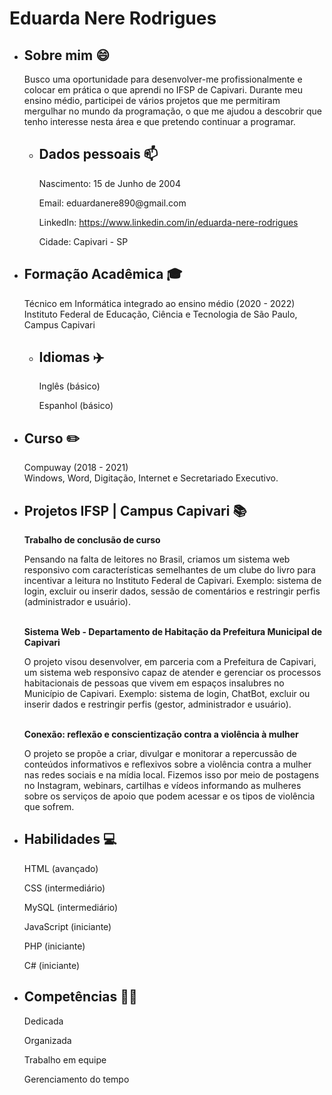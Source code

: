 <!DOCTYPE html>
<html>
<head>
  <meta charset="UTF-8">
</head>
<body>
  <h1>Eduarda Nere Rodrigues</h1>
  <ul>
    <li>
      <h2>Sobre mim 😄</h2>
      <p>Busco uma oportunidade para desenvolver-me profissionalmente e colocar em prática o que aprendi no IFSP de Capivari. Durante meu ensino médio, participei de vários projetos que me permitiram mergulhar no mundo da programação, o que me ajudou a descobrir que tenho interesse nesta área e que pretendo continuar a programar.</p>
    </li>
    <ul>
      <li>
        <h2>Dados pessoais 📫</h2>
        <p>Nascimento: 15 de Junho de 2004</p>
        <p>Email: eduardanere890@gmail.com</p>
        <p>LinkedIn: <a href="https://www.linkedin.com/in/eduarda-nere-rodrigues" target="_blank">https://www.linkedin.com/in/eduarda-nere-rodrigues</a></p>
        <p>Cidade: Capivari - SP</p>
      </li>
    </ul>
    <li>
      <h2>Formação Acadêmica 🎓</h2>
      <p>Técnico em Informática integrado ao ensino médio (2020 - 2022) <br> Instituto Federal de Educação, Ciência e Tecnologia de São Paulo, Campus Capivari</p>
    </li>
    <ul>
      <li>
        <h2>Idiomas ✈️</h2>
        <p>Inglês (básico)</p>
        <p>Espanhol (básico)</p>
      </li>
    </ul>
    <li>
      <h2>Curso ✏️</h2>
      <p>Compuway (2018 - 2021) <br> Windows, Word, Digitação, Internet e Secretariado Executivo.</p>
    </li>
    <li>
      <h2>Projetos IFSP | Campus Capivari 📚</h2>
        <label><b>Trabalho de conclusão de curso</b></label>
        <p> Pensando na falta de leitores no Brasil, criamos um sistema web responsivo com características semelhantes de um clube do livro para incentivar a leitura no Instituto Federal de Capivari. Exemplo: sistema de login, excluir ou inserir dados, sessão de comentários e restringir perfis (administrador e usuário).</p>
        <br>
        <label><b>Sistema Web - Departamento de Habitação da Prefeitura Municipal de Capivari</b></label>
        <p> O projeto visou desenvolver, em parceria com a Prefeitura de Capivari, um sistema web responsivo capaz de atender e gerenciar os processos habitacionais de pessoas que vivem em espaços insalubres no Município de Capivari. Exemplo: sistema de login, ChatBot, excluir ou inserir dados e restringir perfis (gestor, administrador e usuário). </p>
        <br>
        <label><b>Conexão: reflexão e conscientização contra a violência à mulher</b></label>
        <p> O projeto se propõe a criar, divulgar e monitorar a repercussão de conteúdos informativos e reflexivos sobre a violência contra a mulher nas redes sociais e na mídia local. Fizemos isso por meio de postagens no Instagram, webinars, cartilhas e vídeos informando as mulheres sobre os serviços de apoio que podem acessar e os tipos de violência que sofrem. </p>
    </li>
  </ul>
  <ul>
    <li>
      <h2>Habilidades 💻</h2>
      <p>HTML (avançado)</p>
      <p>CSS (intermediário)</p>
      <p>MySQL (intermediário)</p>
      <p>JavaScript (iniciante)</p>
      <p>PHP (iniciante)</p>
      <p>C# (iniciante)</p>
    </li>
    <li>
      <h2>Competências 👨‍🎓</h2>
      <p>Dedicada</p>
      <p>Organizada</p>
      <p>Trabalho em equipe</p>
      <p>Gerenciamento do tempo</p>
    </li>
  </ul>
</body>
</html>
